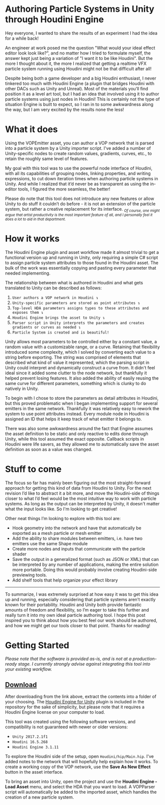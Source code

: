 Authoring Particle Systems in Unity through Houdini Engine
===

Hey everyone, I wanted to share the results of an experiment I had the idea for a while back! 

An engineer at work posed me the question "What would your ideal effect editor look look like?", and no matter how I tried to formulate myself, the answer kept just being a variation of "I want it to be like Houdini". But the more I thought about it, the more I realized that getting a realtime VFX particle system running using Houdini might not be that difficult after all!

 Despite being both a game developer and a big Houdini enthusiast, I never tinkered too much with Houdini Engine (a plugin that bridges Houdini with other DACs such as Unity and Unreal). Most of the materials you’ll find position it as a level art tool, but I had an idea that involved using it to author particle systems using just nodes in Houdini! This is certainly not the type of situation Engine is built to expect, so I ran in to some awkwardness along the way, but I am very excited by the results none the less!

What it does
===
Using the VOPEmitter asset, you can author a VOP network that is parsed into a particle system by a Unity importer script. I've added a number of Unity-specific nodes to create random values, gradients, curves, etc., to retain the roughly same level of features.

My goal with this tool was to use the powerful node interface of Houdini, with all its capabilities of grouping nodes, linking properties, and writing expressions, to cut down iteration times when authoring particle systems in Unity. And while I realized that it’d never be as transparent as using the in-editor tools, I figured the more seamless, the better!

Please do note that this tool does not introduce any new features or allow Unity to do stuff it couldn’t do before - it is not an extension of the particle system, but rather a creative replacement for its interface. <sub>*Of course, one might argue that artist productivity is the most important feature of all, and I personally feel it does a lot to aid in that department.*</sub>

How it works
===
The Houdini Engine plugin and asset workflow made it almost trivial to get a functional version up and running in Unity, only requiring a simple C# script to assign particle system attributes to those found in the Houdini asset. The bulk of the work was essentially copying and pasting every parameter that needed implementing.

The relationship between what is authored in Houdini and what gets translated to Unity can be described as follows:

1. `User authors a VOP network in Houdini ↴`
2. `Unity-specific parameters are stored as point attributes ↴`
3. `Top-level HDA parameters assigns types to these attributes and exposes them ↴`
4. `Houdini Engine brings the asset to Unity ↴`
5. `Parser script in Unity interprets the parameters and creates gradients or curves as needed ↴`
6. `Particle System is created and is beautiful!`

Unity allows most parameters to be controlled either by a constant value, a random value with a customizable range, or a curve. Retaining that flexibility introduced some complexity, which I solved by converting each value to a string before exporting. The string was comprised of elements that described what kind of value it represented, which the parsing script in Unity could interpret and dynamically construct a curve from. It didn't feel ideal since it added some clutter to the node network, but thankfully it helped prevent losing features. It also added the ability of easily reusing the same curve for different parameters, something which is clunky to do natively in Unity.

To begin with I chose to store the parameters as detail attributes in Houdini, but this proved problematic when I began implementing support for several emitters in the same network. Thankfully it was relatively easy to rework the system to use point attributes instead. Every module node in Houdini is assigned an ID that helps it keep track of what emitter it belongs to.

There was also some awkwardness around the fact that Engine assumes the asset definition to be static and only reactive to edits done through Unity, while this tool assumed the exact opposite. Callback scripts in Houdini were life savers, as they allowed me to automatically save the asset definition as soon as a value was changed.

Stuff to come
===
The focus so far has mainly been figuring out the most straight-forward approach for getting this kind of data from Houdini to Unity. For the next revision I’d like to abstract it a bit more, and move the Houdini-side of things closer to what I’d feel would be the most intuitive way to work with particle systems. As long as the output can be interpreted by Unity, it doesn't matter what the input looks like. So I'm looking to get creative!

Other neat things I’m looking to explore with this tool are:
* Hook geometry into the network and have that automatically be exported as a mesh particle or mesh emitter
* Add the ability to share modules between emitters, i.e. have two emitters use the same Shape module
* Create more nodes and inputs that communicate with the particle shader
* Save the output in a generalized format (such as JSON or XML) that can be interpreted by any number of applications, making the entire solution more portable. Doing this would probably involve creating Houdini-side previewing tools.
* Add shelf tools that help organize your effect library

---

To summarize, I was extremely surprised at how easy it was to get this idea up and running, especially considering that particle systems aren’t exactly known for their portability. Houdini and Unity both provide fantastic amounts of freedom and flexibility, so I’m eager to take this further and really turn it into my own ideal particle authoring tool. I hope this post inspired you to think about how you best feel our work should be authored, and how we might get our tools closer to that point. Thanks for reading!

Getting Started
===
*Please note that the software is provided as-is, and is not at a production-ready stage. I currently strongly advise against integrating this tool into your existing workflow.*

**[Download](https://github.com/ChrisJ3D/VOP_VFX/archive/master.zip)**
--

After downloading from the link above, extract the contents into a folder of your choosing. The [Houdini Engine for Unity](https://www.sidefx.com/products/houdini-engine/unity-plug-in/) plugin is included in the repository for the sake of simplicity, but please note that it requires a Houdini Engine license on your computer to load.

This tool was created using the following software versions, and compatibility is not guaranteed with newer or older versions:
* `Unity 2017.2.1f1`
* `Houdini 16.5.268`
* `Houdini Engine 3.1.11`

To explore the Houdini side of the setup, open `Houdini/hip/Main.hip`. I've added notes to the network that will hopefully help explain how it works. To create a working copy of the VOP network, use the **Save As New Effect** button in the asset interface.

To bring an asset into Unity, open the project and use the **Houdini Engine - Load Asset** menu, and select the HDA that you want to load. A VOPParser script will automatically be added to the imported asset, which handles the creation of a new particle system.